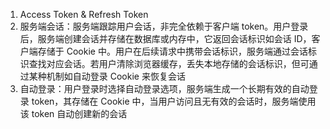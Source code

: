 1. Access Token & Refresh Token
2. 服务端会话：服务端跟踪用户会话，非完全依赖于客户端 token。用户登录后，服务端创建会话并存储在数据库或内存中，它返回会话标识如会话 ID，客户端存储于 Cookie 中。用户在后续请求中携带会话标识，服务端通过会话标识查找对应会话。若用户清除浏览器缓存，丢失本地存储的会话标识，但可通过某种机制如自动登录 Cookie 来恢复会话
3. 自动登录：用户登录时选择自动登录选项，服务端生成一个长期有效的自动登录 token，其存储在 Cookie 中，当用户访问且无有效的会话时，服务端使用该 token 自动创建新的会话
